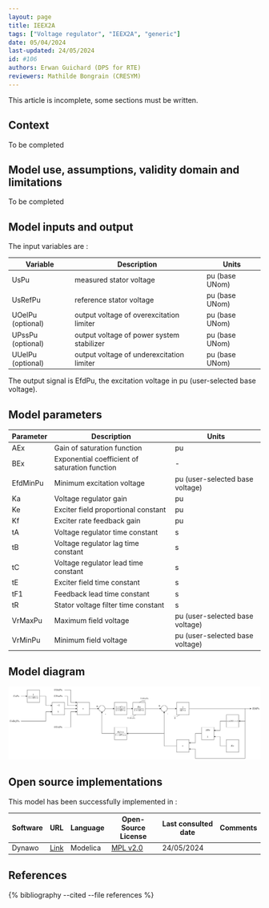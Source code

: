 ```yaml
---
layout: page
title: IEEX2A
tags: ["Voltage regulator", "IEEX2A", "generic"]
date: 05/04/2024
last-updated: 24/05/2024
id: #106
authors: Erwan Guichard (DPS for RTE)
reviewers: Mathilde Bongrain (CRESYM)
---
```


This article is incomplete, some sections must be written.

## Context

To be completed

## Model use, assumptions, validity domain and limitations

To be completed

## Model inputs and output

The input variables are :

| Variable | Description | Units |
|-----------|--------------| ------|
|UsPu |measured stator voltage | pu (base UNom)|
|UsRefPu |reference stator voltage|pu (base UNom)|
|UOelPu (optional) |output voltage of overexcitation limiter|pu (base UNom)|
|UPssPu (optional) |output voltage of power system stabilizer|pu (base UNom)|
|UUelPu (optional) |output voltage of underexcitation limiter|pu (base UNom)|

The output signal is EfdPu, the excitation voltage in pu (user-selected base voltage).

## Model parameters

| Parameter | Description | Units |
|-----------|--------------| ------|
AEx |Gain of saturation function|pu|
BEx |Exponential coefficient of saturation function|-|
EfdMinPu |Minimum excitation voltage|pu (user-selected base voltage)|
Ka |Voltage regulator gain|pu|
Ke |Exciter field proportional constant|pu|
Kf |Exciter rate feedback gain|pu|
tA |Voltage regulator time constant|s|
tB |Voltage regulator lag time constant|s|
tC |Voltage regulator lead time constant|s|
tE |Exciter field time constant|s|
tF1 |Feedback lead time constant|s|
tR |Stator voltage filter time constant|s|
VrMaxPu |Maximum field voltage|pu (user-selected base voltage)|
VrMinPu |Minimum field voltage|pu (user-selected base voltage)|

## Model diagram

![IEEX2A](IEEX2A.drawio.svg)

## Open source implementations

This model has been successfully implemented in :

| Software      | URL | Language | Open-Source License | Last consulted date | Comments |
| ------------- | --- | -------- | ------------------- | ------------------- | -------- |
| Dynawo | [Link](https://github.com/dynawo/dynawo) | Modelica | [MPL v2.0](https://www.mozilla.org/en-US/MPL/2.0/)  | 24/05/2024 |  |

## References

{% bibliography --cited --file references  %}

